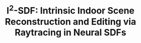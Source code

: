 ---
title: "I<sup>2</sup>-SDF: Intrinsic Indoor Scene Reconstruction and Editing via Raytracing in Neural SDFs"
collection: publications
permalink: i2-sdf/
venue: 'CVPR'
paperurl: 'https://arxiv.org/abs/2303.07634/'
authors: '<b>Jingsen Zhu</b>, Yuchi Huo, Qi Ye, Fujun Luan, Jifan Li, Dianbing Xi, Lisha Wang, Rui Tang, Wei Hua, Hujun Bao, Rui Wang'
project: 'https://jingsenzhu.github.io/i2-sdf/'
code: 'https://github.com/jingsenzhu/i2-sdf/'
dataset: '#'
---